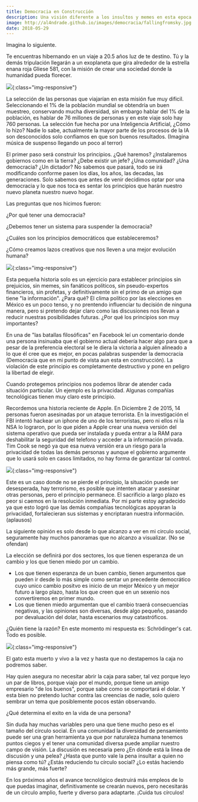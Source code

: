 ```yaml
---
title: Democracia en Construcción
description: Una visión diferente a los insultos y memes en esta epoca electoral
image: http://al4ndrade.github.io/images/democracia/fallingfromsky.jpg
date: 2018-05-29
---
```


Imagina lo siguiente.

Te encuentras hibernando en un viaje a 20.5 años luz de te destino. Tú y la demás tripulación llegarán a un exoplaneta que gira alrededor de la estrella enana roja Gliese 581, con la misión de crear una sociedad donde la humanidad pueda florecer.

![]({{site.baseurl}}/images/democracia/gliese581.jpg){:class="img-responsive"}

La selección de las personas que viajarían en esta misión fue muy dificil. Seleccionando el 1% de la población mundial se obtendría un buen muestreo, conservando mucha diversidad, sin embargo hablar del 1% de la población, es hablar de 76 millones de personas y en este viaje solo hay 760 personas. 
La selección fue hecha por una Inteligencia Artificial, ¿Cómo lo hizo? Nadie lo sabe, actualmente la mayor parte de los procesos de la IA son desconocidos solo confiamos en que son buenos resultados. (Imagina música de suspenso llegando un poco al terror)

El primer paso será construir los principios. ¿Qué haremos? ¿Instalaremos gobiernos como en la tierra? ¿Debe existir un jefe? ¿Una comunidad? ¿Una democracia? ¿Un dictador? No sabemos que pasará, todo se irá modificando conforme pasen los días, los años, las decadas, las generaciones. Solo sabemos que antes de venir decidimos optar por una democracia y lo que nos toca es sentar los principios que harán nuestro nuevo planeta nuestro nuevo hogar.

Las preguntas que nos hicimos fueron:

¿Por qué tener una democracia?

¿Debemos tener un sistema para suspender la democracia?

¿Cuáles son los principios democráticos que estableceremos?

¿Cómo creamos lazos creativos que nos lleven a una mejor evolución humana?

![]({{site.baseurl}}/images/democracia/astronauta.jpg){:class="img-responsive"}

Esta pequeña historia solo es un ejercicio para establecer principios sin prejuicios, sin memes, sin fanáticos políticos, sin pseudo-expertos financieros, sin profetas, y definitivamente sin el primo de un amigo que tiene "la información". ¿Para qué? El clima político por las elecciones en México es un poco tenso, y no prentendo influenciar tu decisión de ninguna manera, pero si pretendo dejar claro como las discusiones nos llevan a reducir nuestras posibilidades futuras.
¿Por qué los principios son muy importantes?

En una de "las batallas filosóficas" en Facebook leí un comentario donde una persona insinuaba que el gobierno actual debería hacer algo para que a pesar de la preferencia electoral se le diera la victoria a alguien alineado a lo que él cree que es mejor, en pocas palabras suspender la democracia (Democracia que en mi punto de vista aun esta en construcción). La violación de este principio es completamente destructivo y pone en peligro la libertad de elegir.

Cuando protegemos principios nos podemos librar de atender cada situación particular. Un ejemplo es la privacidad. Algunas compañías tecnológicas tienen muy claro este principio.  

Recordemos una historia reciente de Apple. En Diciembre 2 de 2015, 14 personas fueron asesinadas por un ataque terrorista. En la investigación el FBI intentó hackear un iphone de uno de los terroristas, pero ni ellos ni la NSA lo lograron, por lo que piden a Apple crear una nueva versión del sistema operativo que pueda ser instalada y pueda entrar a la RAM para deshabilitar la seguridad del telefono y acceder a la información privada. Tim Cook se negó ya que esa nueva versión era un riesgo para la privacidad de todas las demás personas y aunque el gobierno argumente que lo usará solo en casos limitados, no hay forma de garantizar tal control.

![]({{site.baseurl}}/images/democracia/iphone.jpg){:class="img-responsive"}

Este es un caso donde no se pierde el principio, la situación puede ser desesperada, hay terrorismo, es posible que intenten atacar y asesinar otras personas, pero el principio permanece. El sacrificio a largo plazo es peor si caemos en la resolución inmediata. Por mi parte estoy agradecido ya que esto logró que las demás compañias tecnológicas apoyaran la privacidad, fortalecieran sus sistemas y encriptaran nuestra información. (aplausos)

La siguiente opinión es solo desde lo que alcanzo a ver en mi circulo social, seguramente hay muchos panoramas que no alcanzo a visualizar. (No se ofendan)

La elección se definirá por dos sectores, los que tienen esperanza de un cambio y los que tienen miedo por un cambio.

<ul>
	<li>Los que tienen esperanza de un buen cambio, tienen argumentos que pueden ir desde lo más simple como sentar un precedente democrático cuyo unico cambio positvo es inicio de un mejor México y un mejor futuro a largo plazo,  hasta los que creen que en un sexenio nos convertiremos en primer mundo.
	</li>
	<li>Los que tienen miedo argumentan que el cambio traerá consecuencias negativas, y las opiniones son diversas, desde algo pequeño, pasando por devaluación del dolar, hasta escenarios muy catastróficos.
	</li>
</ul>
		
¿Quién tiene la razón?
En este momento mi respuesta es: Schrödinger's cat. <br>
Todo es posible.

![]({{site.baseurl}}/images/democracia/schrodingers-bet.jpg){:class="img-responsive"}

El gato esta muerto y vivo a la vez y hasta que no destapemos la caja no podremos saber.

Hay quien asegura no necesitar abrir la caja para saber, tal vez porque leyo un par de libros, porque viajo por el mundo, porque tiene un amigo empresario "de los buenos", porque sabe como se comportará el dolar. Y esta bien no pretendo luchar contra las creencias de nadie, solo quiero sembrar un tema que posiblemente pocos están observando.

¿Qué determina el exito en la vida de una persona?

Sin duda hay muchas variables pero una que tiene mucho peso es el tamaño del circulo social.
En una comunidad la diversidad de pensamiento puede ser una gran herramienta ya que por naturaleza humana tenemos puntos ciegos y el tener una comunidad diversa puede ampliar nuestro campo de visión. 
La discusión es necesaria pero ¿En dónde está la linea de discusión y una pelea? ¿Hasta que punto vale la pena insultar a quien no piensa como tú? ¿Estás reduciendo tu círculo social? ¿Lo estás haciendo más grande, más fuerte?

En los próximos años el avance tecnológico destruirá más empleos de lo que puedas imaginar, definitivamente se crearán nuevos, pero necesitarás de un círculo amplio, fuerte y diverso para adaptarte. ¡Cuida tus círculos!



